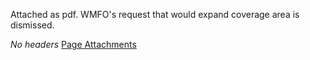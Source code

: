 Attached as pdf. WMFO's request that would expand coverage area is dismissed.

*No headers*
[Page Attachments](https://wiki-files.wmfo.org/Operations/Historical/1992_Construction_Permit_Application)
